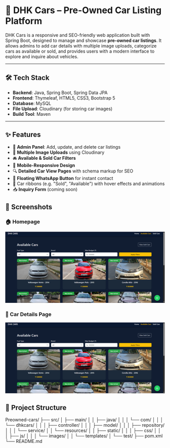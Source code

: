# 🚗 DHK Cars – Pre-Owned Car Listing Platform

DHK Cars is a responsive and SEO-friendly web application built with Spring Boot, designed to manage and showcase **pre-owned car listings**. It allows admins to add car details with multiple image uploads, categorize cars as available or sold, and provides users with a modern interface to explore and inquire about vehicles.

---

## 🛠️ Tech Stack

- **Backend**: Java, Spring Boot, Spring Data JPA
- **Frontend**: Thymeleaf, HTML5, CSS3, Bootstrap 5
- **Database**: MySQL
- **File Upload**: Cloudinary (for storing car images)
- **Build Tool**: Maven

---

## ✨ Features

- 🔐 **Admin Panel**: Add, update, and delete car listings
- 📸 **Multiple Image Uploads** using Cloudinary
- 🚘 **Available & Sold Car Filters**
- 📱 **Mobile-Responsive Design**
- 🔍 **Detailed Car View Pages** with schema markup for SEO
- 💬 **Floating WhatsApp Button** for instant contact
- 🎨 Car ribbons (e.g. "Sold", "Available") with hover effects and animations
- 📥 **Inquiry Form** (coming soon)

## 📸 Screenshots

### 🏠 Homepage

![Available Cars](https://github.com/Umar9696/Preowned-Cars/blob/master/screenshots/Availablecars.png?raw=true)

### 🚗 Car Details Page

![Car Details Screenshot](https://raw.githubusercontent.com/Umar9696/Preowned-Cars/main/screenshots/Availablecars.png)


## 📂 Project Structure

Preowned-cars/
├── src/
│ ├── main/
│ │ ├── java/
│ │ │ └── com/
│ │ │ └── dhkcars/
│ │ │ ├── controller/
│ │ │ ├── model/
│ │ │ ├── repository/
│ │ │ └── service/
│ │ └── resources/
│ │ ├── static/
│ │ │ ├── css/
│ │ │ ├── js/
│ │ │ └── images/
│ │ └── templates/
│ └── test/
├── pom.xml
└── README.md
